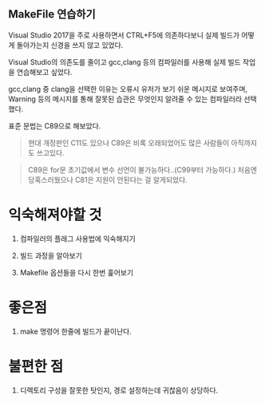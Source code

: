 ## MakeFile 연습하기

Visual Studio 2017을 주로 사용하면서 CTRL+F5에 의존하다보니 실제 빌드가 어떻게 돌아가는지 신경을 쓰지 않고 있었다.

Visual Studio의 의존도를 줄이고 gcc,clang 등의 컴파일러를 사용해 실제 빌드 작업을 연습해보고 싶었다.

gcc,clang 중 clang을 선택한 이유는 오류시 유저가 보기 쉬운 메시지로 보여주며, Warning 등의 메시지를 통해 잘못된 습관은 무엇인지 알려줄 수 있는 컴파일러라 선택했다.

표준 문법는 C89으로 해보았다.

> 현대 개정판인 C11도 있으나 C89은 비록 오래되었어도 많은 사람들이 아직까지도 쓰고있다.

> C89은 for문 초기값에서 변수 선언이 불가능하다..(C99부터 가능하다.) 처음엔 당혹스러웠으나 C81은 지원이 안된다는 걸 알게되었다.

# 익숙해져야할 것

1. 컴파일러의 플래그 사용법에 익숙해지기

2. 빌드 과정을 알아보기

3. Makefile 옵션들을 다시 한번 훑어보기

# 좋은점

1. make 명령어 한줄에 빌드가 끝이난다.

# 불편한 점

1. 디렉토리 구성을 잘못한 탓인지, 경로 설정하는데 귀찮음이 상당하다.
